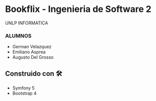 # Bookflix - Ingenieria de Software 2
UNLP INFORMATICA
### ALUMNOS 
* German Velazquez
* Emiliano Asprea
* Augusto Del Grosso

## Construido con 🛠️
* Symfony 5
* Bootstrap 4
